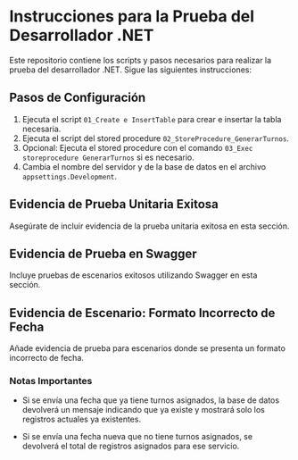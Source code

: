 
# Instrucciones para la Prueba del Desarrollador .NET

Este repositorio contiene los scripts y pasos necesarios para realizar la prueba del desarrollador .NET. Sigue las siguientes instrucciones:

## Pasos de Configuración

1. Ejecuta el script `01_Create e InsertTable` para crear e insertar la tabla necesaria.
2. Ejecuta el script del stored procedure `02_StoreProcedure_GenerarTurnos`.
3. Opcional: Ejecuta el stored procedure con el comando `03_Exec storeprocedure GenerarTurnos` si es necesario.
4. Cambia el nombre del servidor y de la base de datos en el archivo `appsettings.Development`.


## Evidencia de Prueba Unitaria Exitosa

Asegúrate de incluir evidencia de la prueba unitaria exitosa en esta sección.

## Evidencia de Prueba en Swagger

Incluye pruebas de escenarios exitosos utilizando Swagger en esta sección.

## Evidencia de Escenario: Formato Incorrecto de Fecha

Añade evidencia de prueba para escenarios donde se presenta un formato incorrecto de fecha.

### Notas Importantes

- Si se envía una fecha que ya tiene turnos asignados, la base de datos devolverá un mensaje indicando que ya existe y mostrará solo los registros actuales ya existentes.
  
- Si se envía una fecha nueva que no tiene turnos asignados, se devolverá el total de registros asignados para ese servicio.
